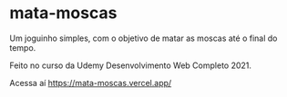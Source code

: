 # mata-moscas
Um joguinho simples, com o objetivo de matar as moscas até o final do tempo.  


Feito no curso da Udemy Desenvolvimento Web Completo 2021.

Acessa aí https://mata-moscas.vercel.app/
